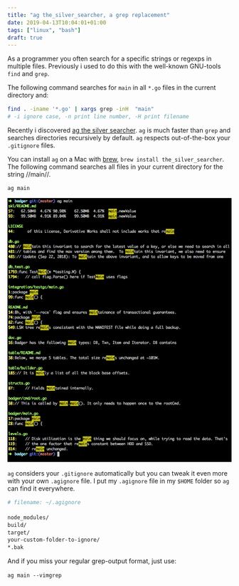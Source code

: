 ```yaml
---
title: "ag the_silver_searcher, a grep replacement"
date: 2019-04-13T10:04:01+01:00
tags: ["linux", "bash"]
draft: true
---
```



As a programmer you often search for a specific strings or regexps in
multiple files. Previously i used to do this with the well-known
GNU-tools `find` and `grep`.

The following command searches for `main` in all `*.go` files in the
current directory and:

```bash
find . -iname '*.go' | xargs grep -inH  "main"
# -i ignore case, -n print line number, -H print filename
```

Recently i discovered [ag the silver searcher](https://github.com/ggreer/the_silver_searcher).
`ag` is much faster than `grep` and searches directories recursively by default. `ag` respects out-of-the-box your `.gitignore` files.

You can install `ag` on a Mac with [brew](https://brew.sh/), `brew
install the_silver_searcher`.  The following command searches all
files in your current directory for the string //main//.

```bash
ag main
```

![ag_silver_searcher](/img/ag_silver_searcher.png)


`ag` considers your `.gitignore` automatically but you can tweak it
even more with your own `.agignore` file. I put my `.agignore` file in
my `$HOME` folder so `ag` can find it everywhere.

```bash
# filename: ~/.agignore

node_modules/
build/
target/
your-custom-folder-to-ignore/
*.bak
```

And if you miss your regular grep-output format, just use:

`ag main --vimgrep`
